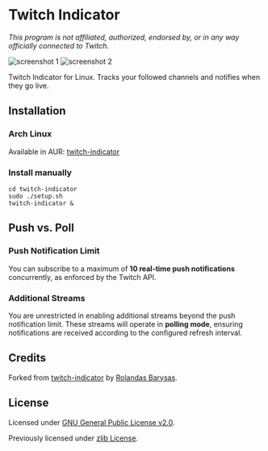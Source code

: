 # Twitch Indicator

*This program is not affiliated, authorized, endorsed by, or in any way
officially connected to Twitch.*

![screenshot 1](https://raw.githubusercontent.com/buzz/twitch-indicator/main/img/screenshot-1.webp)
![screenshot 2](https://raw.githubusercontent.com/buzz/twitch-indicator/main/img/screenshot-2.webp)

Twitch Indicator for Linux. Tracks your followed channels and notifies when they go live.

## Installation

### Arch Linux

Available in AUR: [twitch-indicator](https://aur.archlinux.org/packages/twitch-indicator/)

### Install manually

```
cd twitch-indicator
sudo ./setup.sh
twitch-indicator &
```

## Push vs. Poll

### Push Notification Limit

You can subscribe to a maximum of **10 real-time push notifications**
concurrently, as enforced by the Twitch API.

### Additional Streams

You are unrestricted in enabling additional streams beyond the push notification
limit. These streams will operate in **polling mode**, ensuring notifications
are received according to the configured refresh interval.

## Credits

Forked from [twitch-indicator](https://github.com/rolandasb/twitch-indicator) by
[Rolandas Barysas](https://github.com/rolandasb).

## License

Licensed under [GNU General Public License
v2.0](https://github.com/buzz/twitch-indicator/blob/master/LICENSE.txt).

Previously licensed under [zlib
License](https://github.com/buzz/twitch-indicator/blob/5ffcbe9bc776396a690fa2f839d7e753313a701b/LICENSE).
